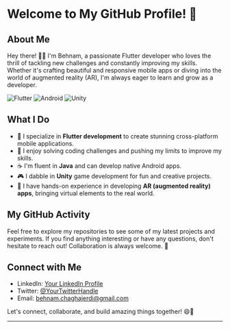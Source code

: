 # Welcome to My GitHub Profile! 👋


## About Me

Hey there! 👨‍💻 I'm Behnam, a passionate Flutter developer who loves the thrill of tackling new challenges and constantly improving my skills. Whether it's crafting beautiful and responsive mobile apps or diving into the world of augmented reality (AR), I'm always eager to learn and grow as a developer.

![Flutter](https://img.shields.io/badge/Flutter-Dart-blue)
![Android](https://img.shields.io/badge/Android-Java-green)
![Unity](https://img.shields.io/badge/Unity-C%E2%8C%97-black)

## What I Do

- 📱 I specialize in **Flutter development** to create stunning cross-platform mobile applications.
- 🚀 I enjoy solving coding challenges and pushing my limits to improve my skills.
- ☕ I'm fluent in **Java** and can develop native Android apps.
- 🎮 I dabble in **Unity** game development for fun and creative projects.
- 🌟 I have hands-on experience in developing **AR (augmented reality) apps**, bringing virtual elements to the real world.

## My GitHub Activity

Feel free to explore my repositories to see some of my latest projects and experiments. If you find anything interesting or have any questions, don't hesitate to reach out! Collaboration is always welcome. 🤝

## Connect with Me

- LinkedIn: [Your LinkedIn Profile](https://www.linkedin.com/in/behnam-chaghajerdi-940131233)
- Twitter: [@YourTwitterHandle](https://twitter.com/behnam_ch20)
- Email: [behnam.chaghajerdi@gmail.com](mailto:behnam.chaghajerdi@gmail.com)

Let's connect, collaborate, and build amazing things together! 😄🚀

---
